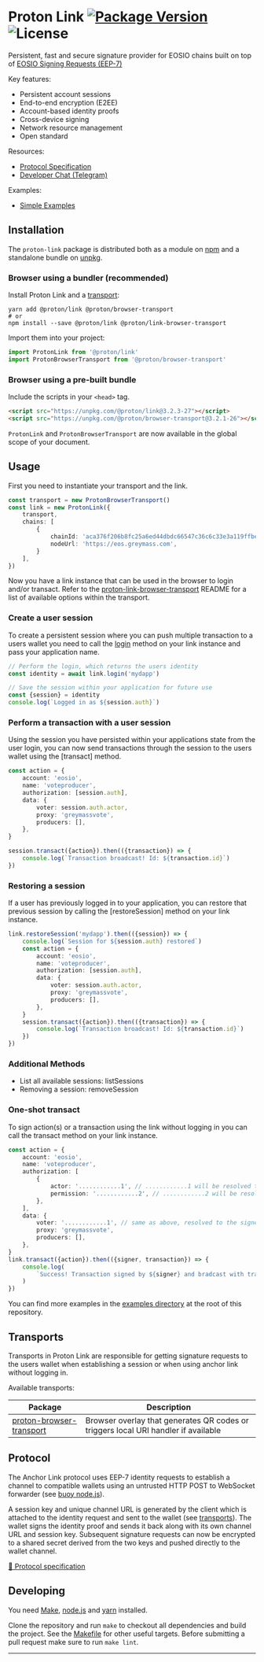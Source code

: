 # Proton Link [![Package Version](https://img.shields.io/npm/v/@proton/link.svg?style=flat-square)](https://www.npmjs.com/package/proton-link) ![License](https://img.shields.io/npm/l/@proton/link.svg?style=flat-square)

Persistent, fast and secure signature provider for EOSIO chains built on top of [EOSIO Signing Requests (EEP-7)](https://github.com/protonprotocol/proton-signing-request)

Key features:
  - Persistent account sessions
  - End-to-end encryption (E2EE)
  - Account-based identity proofs
  - Cross-device signing
  - Network resource management
  - Open standard

Resources:
  - [Protocol Specification](./protocol.md)
  - [Developer Chat (Telegram)](https://t.me/protondev)

Examples:
  - [Simple Examples](./examples)
## Installation

The `proton-link` package is distributed both as a module on [npm](https://www.npmjs.com/package/proton-link) and a standalone bundle on [unpkg](http://unpkg.com/proton-link).

### Browser using a bundler (recommended)

Install Proton Link and a [transport](#transports):

```
yarn add @proton/link @proton/browser-transport
# or
npm install --save @proton/link @proton/link-browser-transport
```

Import them into your project:

```js
import ProtonLink from '@proton/link'
import ProtonBrowserTransport from '@proton/browser-transport'
```

### Browser using a pre-built bundle

Include the scripts in your `<head>` tag.

```html
<script src="https://unpkg.com/@proton/link@3.2.3-27"></script>
<script src="https://unpkg.com/@proton/browser-transport@3.2.1-26"></script>
```

`ProtonLink` and `ProtonBrowserTransport` are now available in the global scope of your document.

## Usage

First you need to instantiate your transport and the link.

```ts
const transport = new ProtonBrowserTransport()
const link = new ProtonLink({
    transport,
    chains: [
        {
            chainId: 'aca376f206b8fc25a6ed44dbdc66547c36c6c33e3a119ffbeaef943642f0e906',
            nodeUrl: 'https://eos.greymass.com',
        }
    ],
})
```

Now you have a link instance that can be used in the browser to login and/or transact. Refer to the [proton-link-browser-transport](https://github.com/protonprotocol/proton-link-browser-transport/tree/master#basic-usage) README for a list of available options within the transport.

### Create a user session

To create a persistent session where you can push multiple transaction to a users wallet you need to call the [login](https://greymass.github.io/proton-link/classes/link.html#login) method on your link instance and pass your application name.

```ts
// Perform the login, which returns the users identity
const identity = await link.login('mydapp')

// Save the session within your application for future use
const {session} = identity
console.log(`Logged in as ${session.auth}`)
```

### Perform a transaction with a user session

Using the session you have persisted within your applications state from the user login, you can now send transactions through the session to the users wallet using the [transact] method.

```ts
const action = {
    account: 'eosio',
    name: 'voteproducer',
    authorization: [session.auth],
    data: {
        voter: session.auth.actor,
        proxy: 'greymassvote',
        producers: [],
    },
}

session.transact({action}).then(({transaction}) => {
    console.log(`Transaction broadcast! Id: ${transaction.id}`)
})
```

### Restoring a session

If a user has previously logged in to your application, you can restore that previous session by calling the [restoreSession] method on your link instance.

```ts
link.restoreSession('mydapp').then(({session}) => {
    console.log(`Session for ${session.auth} restored`)
    const action = {
        account: 'eosio',
        name: 'voteproducer',
        authorization: [session.auth],
        data: {
            voter: session.auth.actor,
            proxy: 'greymassvote',
            producers: [],
        },
    }
    session.transact({action}).then(({transaction}) => {
        console.log(`Transaction broadcast! Id: ${transaction.id}`)
    })
})
```

### Additional Methods

- List all available sessions: listSessions
- Removing a session: removeSession

### One-shot transact

To sign action(s) or a transaction using the link without logging in you can call the transact method on your link instance.

```ts
const action = {
    account: 'eosio',
    name: 'voteproducer',
    authorization: [
        {
            actor: '............1', // ............1 will be resolved to the signing accounts name
            permission: '............2', // ............2 will be resolved to the signing accounts authority (e.g. 'active')
        },
    ],
    data: {
        voter: '............1', // same as above, resolved to the signers account name
        proxy: 'greymassvote',
        producers: [],
    },
}
link.transact({action}).then(({signer, transaction}) => {
    console.log(
        `Success! Transaction signed by ${signer} and bradcast with transaction id: ${transaction.id}`
    )
})
```

You can find more examples in the [examples directory](./examples) at the root of this repository.

## Transports

Transports in Proton Link are responsible for getting signature requests to the users wallet when establishing a session or when using anchor link without logging in.

Available transports:

 Package | Description
---------| ---------------
 [proton-browser-transport](https://github.com/protonprotocol/proton-browser-transport) | Browser overlay that generates QR codes or triggers local URI handler if available

## Protocol

The Anchor Link protocol uses EEP-7 identity requests to establish a channel to compatible wallets using an untrusted HTTP POST to WebSocket forwarder (see [buoy node.js](https://github.com/greymass/buoy-nodejs)).

A session key and unique channel URL is generated by the client which is attached to the identity request and sent to the wallet (see [transports](#transports)). The wallet signs the identity proof and sends it back along with its own channel URL and session key. Subsequent signature requests can now be encrypted to a shared secret derived from the two keys and pushed directly to the wallet channel.

[📘 Protocol specification](./protocol.md)

## Developing

You need [Make](https://www.gnu.org/software/make/), [node.js](https://nodejs.org/en/) and [yarn](https://classic.yarnpkg.com/en/docs/install) installed.

Clone the repository and run `make` to checkout all dependencies and build the project. See the [Makefile](./Makefile) for other useful targets. Before submitting a pull request make sure to run `make lint`.

---